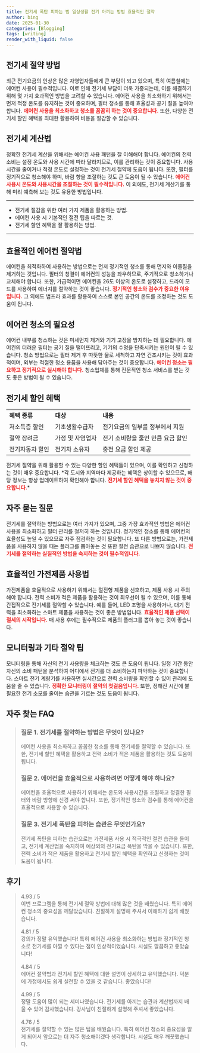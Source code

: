 ```yaml
---
title: 전기세 폭탄 피하는 법 일상생활 전기 아끼는 방법 효율적인 절약
author: bing
date: 2025-01-30
categories: [Blogging]
tags: [writing]
render_with_liquid: false
---
```



<h2 id='전기세_절약_방법'>전기세 절약 방법</h2>

<p>최근 전기요금의 인상은 많은 자영업자들에게 큰 부담이 되고 있으며, 특히 여름철에는 에어컨 사용이 필수적입니다. 이로 인해 전기세 부담이 더욱 가중되는데, 이를 해결하기 위해 몇 가지 효과적인 방법을 고려할 수 있습니다. 에어컨 사용을 최소화하기 위해서는 먼저 적정 온도를 유지하는 것이 중요하며, 필터 청소를 통해 효율성과 공기 질을 높여야 합니다. <b><span style="color: #ee2323;">에어컨 사용을 최소화하고 청소를 꼼꼼히 하는 것이 중요합니다.</span></b> 또한, 다양한 전기세 할인 혜택을 최대한 활용하여 비용을 절감할 수 있습니다.</p>

<h2 id='전기세_계산법'>전기세 계산법</h2>

<p>정확한 전기세 계산을 위해서는 에어컨 사용 패턴을 잘 이해해야 합니다. 에어컨의 전력 소비는 설정 온도와 사용 시간에 따라 달라지므로, 이를 관리하는 것이 중요합니다. 사용 시간을 줄이거나 적정 온도로 설정하는 것이 전기세 절약에 도움이 됩니다. 또한, 필터를 정기적으로 청소해야 하며, 바람 향을 조절하는 것도 큰 도움이 될 수 있습니다. <b><span style="color: #ee2323;">에어컨 사용시 온도와 사용시간을 조절하는 것이 필수적입니다.</span></b> 이 외에도, 전기세 계산기를 통해 미리 예측해 보는 것도 유용한 방법입니다.</p>

<hr />

<ul>
    <li>전기세 절감을 위한 여러 가지 제품을 활용하는 방법.</li>
    <li>에어컨 사용 시 기본적인 절전 팁을 따르는 것.</li>
    <li>전기세 할인 혜택을 잘 활용하는 방법.</li>
</ul>

<hr />

<h2 id='에어컨_절약법'>효율적인 에어컨 절약법</h2>

<p>에어컨을 최적화하여 사용하는 방법으로는 먼저 정기적인 청소를 통해 먼지와 이물질을 제거하는 것입니다. 필터의 청결이 에어컨의 성능을 좌우하므로, 주기적으로 청소하거나 교체해야 합니다. 또한, 가급적이면 에어컨을 26도 이상의 온도로 설정하고, 드라이 모드를 사용하여 에너지를 절약하는 것이 좋습니다. <b><span style="color: #ee2323;">정기적인 청소와 검수가 중요한 이유입니다.</span></b> 그 외에도 범프라 효과를 활용하여 스스로 본인 공간의 온도를 조정하는 것도 도움이 됩니다.</p>

<h2 id='에어컨_청소'>에어컨 청소의 필요성</h2>

<p>에어컨 내부를 청소하는 것은 미세먼지 제거와 기기 고장을 방지하는 데 필요합니다. 에어컨의 더러운 필터는 공기 질을 떨어뜨리고, 기기의 수명을 단축시키는 원인이 될 수 있습니다. 청소 방법으로는 필터 제거 후 따뜻한 물로 세척하고 자연 건조시키는 것이 효과적이며, 외부는 적절한 청소 용품을 사용해 닦아주는 것이 중요합니다. <b><span style="color: #ee2323;">에어컨 청소는 필요하고 정기적으로 실시해야 합니다.</span></b> 청소업체를 통해 전문적인 청소 서비스를 받는 것도 좋은 방법이 될 수 있습니다.</p>

<h2 id='전기세_절약_혜택'>전기세 할인 혜택</h2>

<table>
    <tr>
        <td><b>혜택 종류</b></td>
        <td><b>대상</b></td>
        <td><b>내용</b></td>
    </tr>
    <tr>
        <td>저소득층 할인</td>
        <td>기초생활수급자</td>
        <td>전기요금의 일부를 정부에서 지원</td>
    </tr>
    <tr>
        <td>절약 장려금</td>
        <td>가정 및 자영업자</td>
        <td>전기 소비량을 줄인 만큼 요금 할인</td>
    </tr>
    <tr>
        <td>전기자동차 할인</td>
        <td>전기차 소유자</td>
        <td>충전 요금 할인 제공</td>
    </tr>
</table>

<p>전기세 절약을 위해 활용할 수 있는 다양한 할인 혜택들이 있으며, 이를 확인하고 신청하는 것이 매우 중요합니다. *각 도시와 지역마다 제공하는 혜택은 상이할 수 있으므로, 해당 정보는 항상 업데이트하여 확인해야 합니다. <b><span style="color: #ee2323;">전기세 할인 혜택을 놓치지 않는 것이 중요합니다.</span></b>*</p>

<h2 id='자주_묻는_질문'>자주 묻는 질문</h2>

<p>전기세를 절약하는 방법으로는 여러 가지가 있으며, 그중 가장 효과적인 방법은 에어컨 사용을 최소화하고 필터 관리를 철저히 하는 것입니다. 정기적인 청소를 통해 에어컨의 효율성도 높일 수 있으므로 자주 점검하는 것이 필요합니다. 또 다른 방법으로는, 가전제품을 사용하지 않을 때는 플러그를 뽑아놓는 것 또한 절전 습관으로 나쁘지 않습니다. <b><span style="color: #ee2323;">전기세를 절약하는 실질적인 방법을 숙지하는 것이 필수적입니다.</span></b></p>

<h2 id='효율적인_가전제품_사용'>효율적인 가전제품 사용법</h2>

<p>가전제품을 효율적으로 사용하기 위해서는 절전형 제품을 선호하고, 제품 사용 시 주의해야 합니다. 전력 소비가 적은 제품을 활용하는 것이 최우선이 될 수 있으며, 이를 통해 간접적으로 전기세를 절약할 수 있습니다. 예를 들어, LED 조명을 사용하거나, 대기 전력을 최소화하는 스마트 제품을 사용하는 것이 좋은 방법입니다. <b><span style="color: #ee2323;">효율적인 제품 선택이 절세의 시작입니다.</span></b> 매 사용 후에는 필수적으로 제품의 플러그를 뽑아 놓는 것이 좋습니다.</p>

<h2 id='모니터링_과_기타_팁'>모니터링과 기타 절약 팁</h2>

<p>모니터링을 통해 자신의 전기 사용량을 체크하는 것도 큰 도움이 됩니다. 일정 기간 동안 자신의 소비 패턴을 분석하여 어디에서 전기를 더 소비하는지 파악하는 것이 중요합니다. 스마트 전기 계량기를 사용하면 실시간으로 전력 소비량을 확인할 수 있어 관리에 도움을 줄 수 있습니다. <b><span style="color: #ee2323;">정확한 모니터링이 절약의 첫걸음입니다.</span></b> 또한, 정해진 시간에 불필요한 전기 소모를 줄이는 습관을 기르는 것도 도움이 됩니다.</p>


<h2 id='자주_찾는_FAQ'>자주 찾는 FAQ</h2>
<div itemscope="" itemtype="https://schema.org/FAQPage"> 
<blockquote> 
<div itemscope="" itemprop="mainEntity" itemtype="https://schema.org/Question"> 
<h3 itemprop="name">질문 1. 전기세를 절약하는 방법은 무엇이 있나요?</h3> 
<div itemscope="" itemprop="acceptedAnswer" itemtype="https://schema.org/Answer"> 
<span itemprop="text"> 
<p>에어컨 사용을 최소화하고 꼼꼼한 청소를 통해 전기세를 절약할 수 있습니다. 또한, 전기세 할인 혜택을 활용하고 전력 소비가 적은 제품을 활용하는 것도 도움이 됩니다.</p> 
</span> 
</div> 
</div> 

<div itemscope="" itemprop="mainEntity" itemtype="https://schema.org/Question"> 
<h3 itemprop="name">질문 2. 에어컨을 효율적으로 사용하려면 어떻게 해야 하나요?</h3> 
<div itemscope="" itemprop="acceptedAnswer" itemtype="https://schema.org/Answer"> 
<span itemprop="text"> 
<p>에어컨을 효율적으로 사용하기 위해서는 온도와 사용시간을 조절하고 청결한 필터와 바람 방향에 신경 써야 합니다. 또한, 정기적인 청소와 검수를 통해 에어컨을 효율적으로 사용할 수 있습니다.</p> 
</span> 
</div> 
</div> 

<div itemscope="" itemprop="mainEntity" itemtype="https://schema.org/Question"> 
<h3 itemprop="name">질문 3. 전기세 폭탄을 피하는 습관은 무엇인가요?</h3> 
<div itemscope="" itemprop="acceptedAnswer" itemtype="https://schema.org/Answer"> 
<span itemprop="text"> 
<p>전기세 폭탄을 피하는 습관으로는 가전제품 사용 시 적극적인 절전 습관을 들이고, 전기세 계산법을 숙지하여 예상외의 전기요금 폭탄을 막을 수 있습니다. 또한, 전력 소비가 적은 제품을 활용하고 전기세 할인 혜택을 확인하고 신청하는 것이 도움이 됩니다.</p> 
</span> 
</div> 
</div> 

</blockquote> 
</div>
<h2 id='후기'>후기</h2>
<div itemscope itemtype="https://schema.org/Product">
  <blockquote>
  <div itemprop="review" itemscope itemtype="https://schema.org/Review">
      <div itemprop="reviewRating" itemscope itemtype="https://schema.org/Rating"> <span itemprop="ratingValue">4.93</span> / <span itemprop="bestRating">5</span> </div>
      <span itemprop="reviewBody">이번 프로그램을 통해 전기세 절약 방법에 대해 많은 것을 배웠습니다. 특히 에어컨 청소의 중요성을 깨달았습니다. 친절하게 설명해 주셔서 이해하기 쉽게 배웠습니다.</span>
  </div>
  <br>
  <div itemprop="review" itemscope itemtype="https://schema.org/Review">
      <div itemprop="reviewRating" itemscope itemtype="https://schema.org/Rating"> <span itemprop="ratingValue">4.81</span> / <span itemprop="bestRating">5</span> </div>
      <span itemprop="reviewBody">강의가 정말 유익했습니다! 특히 에어컨 사용을 최소화하는 방법과 정기적인 청소로 전기세를 아낄 수 있다는 점이 인상적이었습니다. 시설도 깔끔하고 좋았습니다!</span>
  </div>
  <br>
  <div itemprop="review" itemscope itemtype="https://schema.org/Review">
      <div itemprop="reviewRating" itemscope itemtype="https://schema.org/Rating"> <span itemprop="ratingValue">4.84</span> / <span itemprop="bestRating">5</span> </div>
      <span itemprop="reviewBody">에어컨 절약법과 전기세 할인 혜택에 대한 설명이 상세하고 유익했습니다. 덕분에 가정에서도 쉽게 실천할 수 있을 것 같습니다. 좋았습니다!</span>
  </div>
  <br>
  <div itemprop="review" itemscope itemtype="https://schema.org/Review">
      <div itemprop="reviewRating" itemscope itemtype="https://schema.org/Rating"> <span itemprop="ratingValue">4.99</span> / <span itemprop="bestRating">5</span> </div>
      <span itemprop="reviewBody">정말 도움이 많이 되는 세미나였습니다. 전기세를 아끼는 습관과 계산법까지 배울 수 있어 감사했습니다. 강사님이 친절하게 설명해 주셔서 좋았습니다.</span>
  </div>
  <br>
  <div itemprop="review" itemscope itemtype="https://schema.org/Review">
      <div itemprop="reviewRating" itemscope itemtype="https://schema.org/Rating"> <span itemprop="ratingValue">4.76</span> / <span itemprop="bestRating">5</span> </div>
      <span itemprop="reviewBody">전기세를 절약할 수 있는 많은 팁을 배웠습니다. 특히 에어컨 청소의 중요성을 알게 되어서 앞으로는 더 자주 청소해야겠다 생각합니다. 시설도 매우 깨끗했습니다.</span>
  </div>
  </blockquote>
</div>
